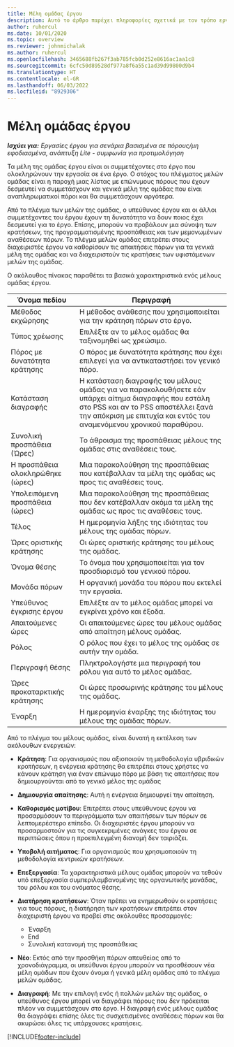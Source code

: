 ```yaml
---
title: Μέλη ομάδας έργου
description: Αυτό το άρθρο παρέχει πληροφορίες σχετικά με τον τρόπο εργασίας με πληροφορίες, χαρακτηριστικά και προγραμματισμό μελών ομάδας έργου.
author: ruhercul
ms.date: 10/01/2020
ms.topic: overview
ms.reviewer: johnmichalak
ms.author: ruhercul
ms.openlocfilehash: 3465688fb267f3ab785fcb0d252e8616ac1aa1c8
ms.sourcegitcommit: 6cfc50d89528df977a8f6a55c1ad39d99800d9b4
ms.translationtype: HT
ms.contentlocale: el-GR
ms.lasthandoff: 06/03/2022
ms.locfileid: "8929306"
---
```

# <a name="project-team-members"></a>Μέλη ομάδας έργου

_**Ισχύει για:** Εργασίες έργου για σενάρια βασισμένα σε πόρους/μη εφοδιασμένα, ανάπτυξη Lite - συμφωνία για προτιμολόγηση_

Τα μέλη της ομάδας έργου είναι οι συμμετέχοντες στο έργο που ολοκληρώνουν την εργασία σε ένα έργο. Ο στόχος του πλέγματος μελών ομάδας είναι η παροχή μιας λίστας με επώνυμους πόρους που έχουν δεσμευτεί να συμμετάσχουν και γενικά μέλη της ομάδας που είναι αναπληρωματικοί πόροι και θα συμμετάσχουν αργότερα.

Από το πλέγμα των μελών της ομάδας, ο υπεύθυνος έργου και οι άλλοι συμμετέχοντες του έργου έχουν τη δυνατότητα να δουν ποιος έχει δεσμευτεί για το έργο. Επίσης, μπορούν να προβάλουν μια σύνοψη των κρατήσεων, της προγραμματισμένης προσπάθειας και των μεμονωμένων αναθέσεων πόρων. Το πλέγμα μελών ομάδας επιτρέπει στους διαχειριστές έργου να καθορίσουν τις απαιτήσεις πόρων για τα γενικά μέλη της ομάδας και να διαχειριστούν τις κρατήσεις των υφιστάμενων μελών της ομάδας.

Ο ακόλουθος πίνακας παραθέτει τα βασικά χαρακτηριστικά ενός μέλους ομάδας έργου.

| Όνομα πεδίου          | Περιγραφή                                                                                                                                                                  |
|--------------------------|-----------------------------------------------------------------------------------------------------------------------------------------------------------------------------------|
| Μέθοδος εκχώρησης        | Η μέθοδος ανάθεσης που χρησιμοποιείται για την κράτηση πόρων στο έργο.                                                                         |
| Τύπος χρέωσης             | Επιλέξτε αν το μέλος ομάδας θα ταξινομηθεί ως χρεώσιμο.                                                                                                                                       |
| Πόρος με δυνατότητα κράτησης        | Ο πόρος με δυνατότητα κράτησης που έχει επιλεγεί για να αντικαταστήσει τον γενικό πόρο.                                                                                                                   |
| Κατάσταση διαγραφής            | Η κατάσταση διαγραφής του μέλους ομάδας για να παρακολουθήσετε εάν υπάρχει αίτημα διαγραφής που εστάλη στο PSS και αν το PSS αποστέλλει ξανά την απόκριση με επιτυχία και εντός του αναμενόμενου χρονικού παραθύρου. |
| Συνολική προσπάθεια (Ώρες)     | Το άθροισμα της προσπάθειας μέλους της ομάδας στις αναθέσεις τους.                                                                                                                         |
| Η προσπάθεια ολοκληρώθηκε (ώρες) | Μια παρακολούθηση της προσπάθειας που κατέβαλλαν τα μέλη της ομάδας ως προς τις αναθέσεις τους.                                                                                           |
| Υπολειπόμενη προσπάθεια (ώρες) | Μια παρακολούθηση της προσπάθειας που δεν κατέβαλλαν ακόμα τα μέλη της ομάδας ως προς τις αναθέσεις τους.                                                                                    |
| Τέλος                   | Η ημερομηνία λήξης της ιδιότητας του μέλους της ομάδας πόρων.                                                                                                                                            |
| Ώρες οριστικής κράτησης        | Οι ώρες οριστικής κράτησης του μέλους της ομάδας.                                                                                                                                                                |
| Όνομα θέσης            | Το όνομα που χρησιμοποιείται για τον προσδιορισμό του γενικού πόρου.                                                                                                                                   |
| Μονάδα πόρων          | Η οργανική μονάδα του πόρου που εκτελεί την εργασία.                                                                                                                      |
| Υπεύθυνος έγκρισης έργου         | Επιλέξτε αν το μέλος ομάδας μπορεί να εγκρίνει χρόνο και έξοδα.                                                                                                                     |
| Απαιτούμενες ώρες           | Οι απαιτούμενες ώρες του μέλους ομάδας από απαίτηση μέλους ομάδας.                                                                                                                       |
| Ρόλος                     | Ο ρόλος που έχει το μέλος της ομάδας σε αυτήν την ομάδα.                                                                                                                                |
| Περιγραφή θέσης     | Πληκτρολογήστε μια περιγραφή του ρόλου για αυτό το μέλος ομάδας.                                                                                                                             |
| Ώρες προκαταρκτικής κράτησης        | Οι ώρες προσωρινής κράτησης του μέλους της ομάδας.                                                                                                                                                                 |
| Έναρξη                    | Η ημερομηνία έναρξης της ιδιότητας του μέλους της ομάδας πόρων.                                                                                                                                          |

Από το πλέγμα του μέλους ομάδας, είναι δυνατή η εκτέλεση των ακόλουθων ενεργειών:

- **Κράτηση**: Για οργανισμούς που αξιοποιούν τη μεθοδολογία υβριδικών κρατήσεων, η ενέργεια κράτησης θα επιτρέπει στους χρήστες να κάνουν κράτηση για έναν επώνυμο πόρο με βάση τις απαιτήσεις που δημιουργούνται από το γενικό μέλος της ομάδας
- **Δημιουργία απαίτησης**: Αυτή η ενέργεια δημιουργεί την απαίτηση.
- **Καθορισμός μοτίβου**: Επιτρέπει στους υπεύθυνους έργου να προσαρμόσουν τα περιγράμματα των απαιτήσεων των πόρων σε λεπτομερέστερο επίπεδο. Οι διαχειριστές έργου μπορούν να προσαρμοστούν για τις συγκεκριμένες ανάγκες του έργου σε περιπτώσεις όπου η προεπιλεγμένη διανομή δεν ταιριάζει.
- **Υποβολή αιτήματος**: Για οργανισμούς που χρησιμοποιούν τη μεθοδολογία κεντρικών κρατήσεων.
- **Επεξεργασία**: Τα χαρακτηριστικά μέλους ομάδας μπορούν να τεθούν υπό επεξεργασία συμπεριλαμβανομένης της οργανωτικής μονάδας, του ρόλου και του ονόματος θέσης.
- **Διατήρηση κρατήσεων**: Όταν πρέπει να ενημερωθούν οι κρατήσεις για τους πόρους, η διατήρηση των κρατήσεων επιτρέπει στον διαχειριστή έργου να προβεί στις ακόλουθες προσαρμογές:

    - Έναρξη
    - End
    - Συνολική κατανομή της προσπάθειας

- **Νέο**: Εκτός από την προσθήκη πόρων απευθείας από το χρονοδιάγραμμα, οι υπεύθυνοι έργου μπορούν να προσθέσουν νέα μέλη ομάδων που έχουν όνομα ή γενικά μέλη ομάδας από το πλέγμα μελών ομάδας.
- **Διαγραφή**: Με την επιλογή ενός ή πολλών μελών της ομάδας, ο υπεύθυνος έργου μπορεί να διαγράψει πόρους που δεν πρόκειται πλέον να συμμετάσχουν στο έργο. Η διαγραφή ενός μέλους ομάδας θα διαγράψει επίσης όλες τις συσχετισμένες αναθέσεις πόρων και θα ακυρώσει όλες τις υπάρχουσες κρατήσεις.


[!INCLUDE[footer-include](../includes/footer-banner.md)]